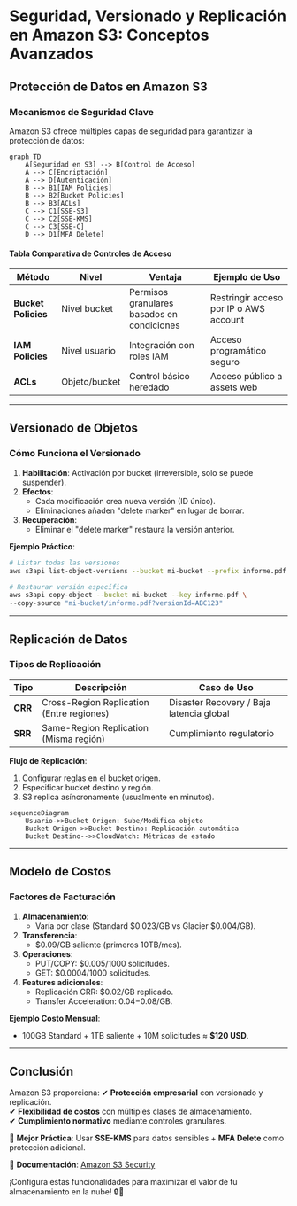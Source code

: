 # **Seguridad, Versionado y Replicación en Amazon S3: Conceptos Avanzados**

## **Protección de Datos en Amazon S3**

### **Mecanismos de Seguridad Clave**
Amazon S3 ofrece múltiples capas de seguridad para garantizar la protección de datos:

```mermaid
graph TD
    A[Seguridad en S3] --> B[Control de Acceso]
    A --> C[Encriptación]
    A --> D[Autenticación]
    B --> B1[IAM Policies]
    B --> B2[Bucket Policies]
    B --> B3[ACLs]
    C --> C1[SSE-S3]
    C --> C2[SSE-KMS]
    C --> C3[SSE-C]
    D --> D1[MFA Delete]
```

#### **Tabla Comparativa de Controles de Acceso**
| **Método**          | **Nivel**       | **Ventaja**                                  | **Ejemplo de Uso**                     |
|---------------------|----------------|--------------------------------------------|----------------------------------------|
| **Bucket Policies** | Nivel bucket   | Permisos granulares basados en condiciones | Restringir acceso por IP o AWS account |
| **IAM Policies**    | Nivel usuario  | Integración con roles IAM                  | Acceso programático seguro             |
| **ACLs**           | Objeto/bucket | Control básico heredado                    | Acceso público a assets web            |

---

## **Versionado de Objetos**
### **Cómo Funciona el Versionado**
1. **Habilitación**: Activación por bucket (irreversible, solo se puede suspender).
2. **Efectos**:
   - Cada modificación crea nueva versión (ID único).
   - Eliminaciones añaden "delete marker" en lugar de borrar.
3. **Recuperación**:
   - Eliminar el "delete marker" restaura la versión anterior.

**Ejemplo Práctico**:
```bash
# Listar todas las versiones
aws s3api list-object-versions --bucket mi-bucket --prefix informe.pdf

# Restaurar versión específica
aws s3api copy-object --bucket mi-bucket --key informe.pdf \
--copy-source "mi-bucket/informe.pdf?versionId=ABC123"
```

---

## **Replicación de Datos**
### **Tipos de Replicación**
| **Tipo**       | **Descripción**                                  | **Caso de Uso**                      |
|----------------|------------------------------------------------|--------------------------------------|
| **CRR**        | Cross-Region Replication (Entre regiones)      | Disaster Recovery / Baja latencia global |
| **SRR**        | Same-Region Replication (Misma región)         | Cumplimiento regulatorio             |

**Flujo de Replicación**:
1. Configurar reglas en el bucket origen.
2. Especificar bucket destino y región.
3. S3 replica asíncronamente (usualmente en minutos).

```mermaid
sequenceDiagram
    Usuario->>Bucket Origen: Sube/Modifica objeto
    Bucket Origen->>Bucket Destino: Replicación automática
    Bucket Destino-->>CloudWatch: Métricas de estado
```

---

## **Modelo de Costos**
### **Factores de Facturación**
1. **Almacenamiento**: 
   - Varía por clase (Standard $0.023/GB vs Glacier $0.004/GB).
2. **Transferencia**:
   - $0.09/GB saliente (primeros 10TB/mes).
3. **Operaciones**:
   - PUT/COPY: $0.005/1000 solicitudes.
   - GET: $0.0004/1000 solicitudes.
4. **Features adicionales**:
   - Replicación CRR: $0.02/GB replicado.
   - Transfer Acceleration: $0.04-$0.08/GB.

**Ejemplo Costo Mensual**:
- 100GB Standard + 1TB saliente + 10M solicitudes ≈ **$120 USD**.

---

## **Conclusión**
Amazon S3 proporciona:
✔ **Protección empresarial** con versionado y replicación.  
✔ **Flexibilidad de costos** con múltiples clases de almacenamiento.  
✔ **Cumplimiento normativo** mediante controles granulares.  

📌 **Mejor Práctica**: Usar **SSE-KMS** para datos sensibles + **MFA Delete** como protección adicional.  

🔗 **Documentación**: [Amazon S3 Security](https://docs.aws.amazon.com/AmazonS3/latest/userguide/security-best-practices.html)  

¡Configura estas funcionalidades para maximizar el valor de tu almacenamiento en la nube! 🔒🔄
